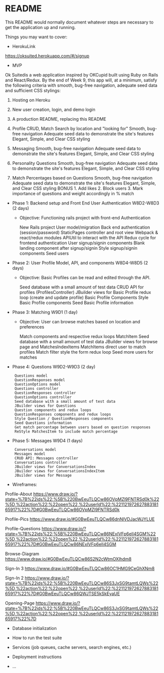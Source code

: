 # README

This README would normally document whatever steps are necessary to get the
application up and running.

Things you may want to cover:

* HerokuLink

https://oksuited.herokuapp.com/#/signup

* MVP

Ok Suitedis a web application inspired by OKCupid built using Ruby on Rails and React/Redux. By the end of Week 9, this app will, at a minimum, satisfy the following criteria with smooth, bug-free navigation, adequate seed data and sufficient CSS stylings:

  1. Hosting on Heroku

  2. New user creation, login, and demo login

  3. A production README, replacing this README

  4. Profile CRUD, Match Search by location and "looking for"
      Smooth, bug-free navigation
      Adequate seed data to demonstrate the site's features
      Elegant, Simple, and Clear CSS styling

  5. Messaging
      Smooth, bug-free navigation
      Adequate seed data to demonstrate the site's features
      Elegant, Simple, and Clear CSS styling

  6. Personality Questions
      Smooth, bug-free navigation
      Adequate seed data to demonstrate the site's features
      Elegant, Simple, and Clear CSS styling

  7. Match Percentages based on Questions
      Smooth, bug-free navigation
      Adequate seed data to demonstrate the site's features
      Elegant, Simple, and Clear CSS styling
  BONUS
    1. Add likes
    2. Block users
    3. Mark importance of questions and weight accordingly in % match

* Phase 1: Backend setup and Front End User Authentication W8D2-W8D3 (2 days)

  * Objective: Functioning rails project with front-end Authentication

       New Rails project
       User model/migration
       Back end authentication (session/password)
       StaticPages controller and root view
       Webpack & react/redux modules
       APIUtil to interact with the API
       Redux cycle for frontend authentication
       User signup/signin components
       Blank landing component after signup/signin
       Style signup/signin components
       Seed users

* Phase 2: User Profile Model, API, and components W8D4-W8D5 (2 days)

  * Objective: Basic Profiles can be read and edited through the API.

       Seed database with a small amount of test data
       CRUD API for profiles (ProfilesController)
       JBuilder views for Basic Profile
       redux loop (create and update profile)
       Basic Profile Components
       Style Basic Profile components
       Seed Basic Profile information

* Phase 3: Matching W9D1 (1 day)

  * Objective: User can browse matches based on location and preferences

       Match components and respective redux loops
       MatchItem
       Seed database with a small amount of test data
       JBuilder views for browse page and MatchesIndexItems
       MatchItems direct user to match profiles
       Match filter
       style the form
       redux loop
       Seed more users for matches

* Phase 4: Questions W9D2-W9D3 (2 day)

       Questions model
       QuestionResponses model
       QuestionOptions model
       Questions controller
       QuestionResponses controller
       QuestionOptions controller
       Seed database with a small amount of test data
       JBuilder views for Questions
       Question components and redux loops
       QuestionResponses components and redux loops
       Style Question / QuestionResponses components
       Seed Questions information
       Get match percentage between users based on question responses
       ReStyle MatchesItem to include match percentage

* Phase 5: Messages W9D4 (1 days)

       Conversations model
       Messages model
       CRUD API: Messages controller
       Conversations controller
       JBuilder views for ConversationsIndex
       JBuilder views for ConversationsIndexItem
       JBuilder views for Message

* Wireframes:

Profile-About https://www.draw.io/?state=%7B%22ids%22:%5B%220BwEeuTLQCw86OVpMZl9FNTRSd0k%22%5D,%22action%22:%22open%22,%22userId%22:%22112197262788318165917%22%7D#G0BwEeuTLQCw86OVpMZl9FNTRSd0k

Profile-Pics https://www.draw.io/#G0BwEeuTLQCw86dnNlVDJacWJYLUE

Profile-Questions https://www.draw.io/?state=%7B%22ids%22:%5B%220BwEeuTLQCw86NExIVFp6elI4SGM%22%5D,%22action%22:%22open%22,%22userId%22:%22112197262788318165917%22%7D#G0BwEeuTLQCw86NExIVFp6elI4SGM

Browse-Diagram https://www.draw.io/#G0BwEeuTLQCw86S2N2cWtmOXlhdm8

Sign-In 3 https://www.draw.io/#G0BwEeuTLQCw86OC1HMG9CeGhXNm8

Sign-In 2 https://www.draw.io/?state=%7B%22ids%22:%5B%220BwEeuTLQCw86S3JxSG9tamtLQWs%22%5D,%22action%22:%22open%22,%22userId%22:%22112197262788318165917%22%7D#G0BwEeuTLQCw86QWJTSE5kSkEyaUE

Opening-Page https://www.draw.io/?state=%7B%22ids%22:%5B%220BwEeuTLQCw86S3JxSG9tamtLQWs%22%5D,%22action%22:%22open%22,%22userId%22:%22112197262788318165917%22%7D



* Database initialization

* How to run the test suite

* Services (job queues, cache servers, search engines, etc.)

* Deployment instructions

* ...
